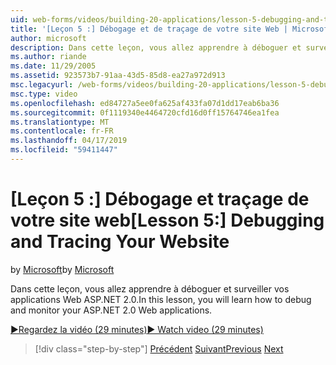 ```yaml
---
uid: web-forms/videos/building-20-applications/lesson-5-debugging-and-tracing-your-website
title: '[Leçon 5 :] Débogage et de traçage de votre site Web | Microsoft Docs'
author: microsoft
description: Dans cette leçon, vous allez apprendre à déboguer et surveiller vos applications Web ASP.NET 2.0.
ms.author: riande
ms.date: 11/29/2005
ms.assetid: 923573b7-91aa-43d5-85d8-ea27a972d913
msc.legacyurl: /web-forms/videos/building-20-applications/lesson-5-debugging-and-tracing-your-website
msc.type: video
ms.openlocfilehash: ed84727a5ee0fa625af433fa07d1dd17eab6ba36
ms.sourcegitcommit: 0f1119340e4464720cfd16d0ff15764746ea1fea
ms.translationtype: MT
ms.contentlocale: fr-FR
ms.lasthandoff: 04/17/2019
ms.locfileid: "59411447"
---
```

# <a name="lesson-5-debugging-and-tracing-your-website"></a><span data-ttu-id="32ecf-103">[Leçon 5 :] Débogage et traçage de votre site web</span><span class="sxs-lookup"><span data-stu-id="32ecf-103">[Lesson 5:] Debugging and Tracing Your Website</span></span>

<span data-ttu-id="32ecf-104">by [Microsoft](https://github.com/microsoft)</span><span class="sxs-lookup"><span data-stu-id="32ecf-104">by [Microsoft](https://github.com/microsoft)</span></span>

<span data-ttu-id="32ecf-105">Dans cette leçon, vous allez apprendre à déboguer et surveiller vos applications Web ASP.NET 2.0.</span><span class="sxs-lookup"><span data-stu-id="32ecf-105">In this lesson, you will learn how to debug and monitor your ASP.NET 2.0 Web applications.</span></span>

[<span data-ttu-id="32ecf-106">&#9654;Regardez la vidéo (29 minutes)</span><span class="sxs-lookup"><span data-stu-id="32ecf-106">&#9654; Watch video (29 minutes)</span></span>](https://channel9.msdn.com/Blogs/ASP-NET-Site-Videos/lesson-5-debugging-and-tracing-your-website)

> [!div class="step-by-step"]
> <span data-ttu-id="32ecf-107">[Précédent](lesson-4-understanding-web-application-state.md)
> [Suivant](lesson-6-working-with-stylesheets-and-master-pages.md)</span><span class="sxs-lookup"><span data-stu-id="32ecf-107">[Previous](lesson-4-understanding-web-application-state.md)
[Next](lesson-6-working-with-stylesheets-and-master-pages.md)</span></span>

